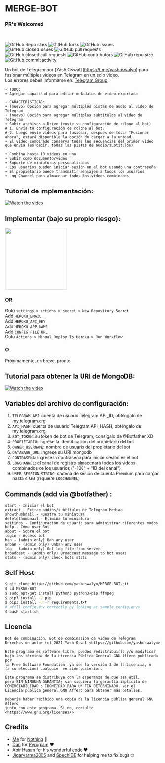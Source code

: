 # MERGE-BOT
### PR's Welcomed
<br>

![GitHub Repo stars](https://img.shields.io/github/stars/yashoswalyo/MERGE-BOT?color=blue&style=flat)
![GitHub forks](https://img.shields.io/github/forks/yashoswalyo/MERGE-BOT?color=green&style=flat)
![GitHub issues](https://img.shields.io/github/issues/yashoswalyo/MERGE-BOT)
![GitHub closed issues](https://img.shields.io/github/issues-closed/yashoswalyo/MERGE-BOT)
![GitHub pull requests](https://img.shields.io/github/issues-pr/yashoswalyo/MERGE-BOT)
![GitHub closed pull requests](https://img.shields.io/github/issues-pr-closed/yashoswalyo/MERGE-BOT)
![GitHub contributors](https://img.shields.io/github/contributors/yashoswalyo/MERGE-BOT?style=flat)
![GitHub repo size](https://img.shields.io/github/repo-size/yashoswalyo/MERGE-BOT?color=red)
![GitHub commit activity](https://img.shields.io/github/commit-activity/m/yashoswalyo/MERGE-BOT)

Un bot de Telegram por [Yash Oswal] (https://t.me/yashoswalyo) para fusionar múltiples videos en Telegram en un solo video. <br>
Los errores deben informarse en: [Telegram Group](https://t.me/yo_codes_support)

```diferencia
- TODO:
+ Agregar capacidad para editar metadatos de video exportado

- CARACTERISTICAS:
+ (nuevo) Opción para agregar múltiples pistas de audio al video de Telegram
+ (nuevo) Opción para agregar múltiples subtítulos al video de Telegram
+ Subir archivos a Drive (envíe su configuración de rclone al bot)
# 1. Envía tu configuración de rclone al bot.
# 2. Luego envíe videos para fusionar, después de tocar "Fusionar ahora", estará disponible la opción de cargar a la unidad.
+ El video combinado conserva todas las secuencias del primer video que envía (es decir, todas las pistas de audio/subtítulos)

+ Combina hasta 10 videos en uno
+ Subir como documento/video
+ Soporte de miniaturas personalizadas
+ Los usuarios pueden iniciar sesión en el bot usando una contraseña
+ El propietario puede transmitir mensajes a todos los usuarios
+ Log Channel para almacenar todos los videos combinados

```
## Tutorial de implementación:
[![Watch the video](https://img.youtube.com/vi/H-xVk_4zccs/hqdefault.jpg)](https://youtu.be/H-xVk_4zccs)

## Implementar (bajo su propio riesgo):
<p><a href="https://heroku.com/deploy?template=https://github.com/yashoswalyo/MERGE-BOT"><img src="https://img.shields.io/badge/Deploy%20To%20Heroku-blueviolet?style=for-the-badge&logo=heroku" width="200""/></a></p>

### OR
Goto `settings > actions > secret > New Repository Secret` <br>
Add `HEROKU_EMAIL` <br>
Add `HEROKU_API_KEY` <br>
Add `HEROKU_APP_NAME` <br>
Add `CONFIG_FILE_URL` <br>
Goto `Actions > Manual Deploy To Heroku > Run Workflow`

### O
Próximamente, en breve, pronto
## Tutorial para obtener la URI de MongoDB:
[![Watch the video](https://img.youtube.com/vi/OfQ7xxMylV4/hqdefault.jpg)](https://youtu.be/OfQ7xxMylV4)


## Variables del archivo de configuración:
1. `TELEGRAM_API`: cuenta de usuario Telegram API_ID, obténgalo de my.telegram.org
2. `API_HASH`: cuenta de usuario Telegram API_HASH, obténgalo de my.telegram.org
3. `BOT_TOKEN`: su token de bot de Telegram, consígalo de @Botfather XD
4. `PROPIETARIO`: Ingrese la identificación del propietario del bot
5. `OWNER_USERNAME`: nombre de usuario del propietario del bot
6. `DATABASE_URL`: Ingrese su URI mongodb
7. `CONTRASEÑA`: ingrese la contraseña para iniciar sesión en el bot
8. `LOGCHANNEL`: el canal de registro almacenará todos los videos combinados de los usuarios ("-100" + "ID del canal")
9. `USER_SESSION_STRING`: cadena de sesión de cuenta Premium para cargar hasta 4 GB (requiere `LOGCHANNEL`)


## Commands (add via @botfather) :
```
start - Iniciar el bot
extract - Extrae audios/subtítulos de Telegram Mediaa
showthumbnail - Muestra tu miniatura
deletethumbnail - Elimina tu miniatura
settings - Configuración de usuario para administrar diferentes modos
help - Cómo usar Bot
about - Sobre el bot
login - Access bot
ban - (admin only) Ban any user
unban - (admin only) Unban any user
log - (admin only) Get log file from server
broadcast - (admin only) Broadcast message to bot users
stats - (admin only) check bots stats
```

## Self Host
```sh
$ git clone https://github.com/yashoswalyo/MERGE-BOT.git
$ cd MERGE-BOT
$ sudo apt-get install python3 python3-pip ffmpeg
$ pip3 install -U pip
$ pip3 install -U -r requirements.txt
# <fill config.env correctly by looking at sample_config.env>
$ bash start.sh
```

## Licencia
```
Bot de combinación, Bot de combinación de video de Telegram
Derechos de autor (c) 2021 Yash Oswal <https://github.com/yashoswalyo>

Este programa es software libre: puedes redistribuirlo y/o modificar
bajo los términos de la Licencia Pública General GNU Affero publicada por
la Free Software Foundation, ya sea la versión 3 de la Licencia, o
(a su elección) cualquier versión posterior.

Este programa se distribuye con la esperanza de que sea útil,
pero SIN NINGUNA GARANTIA; sin siquiera la garantía implícita de
COMERCIABILIDAD o IDONEIDAD PARA UN FIN DETERMINADO. Ver el
Licencia pública general GNU Affero para obtener más detalles.

Debería haber recibido una copia de la licencia pública general GNU Affero
junto con este programa. Si no, consulte <https://www.gnu.org/licenses/>
```

## Credits

- [Me](https://github.com/yashoswalyo) for [Nothing](https://github.com/yashoswalyo/MERGE-BOT) 😬
- [Dan](https://github.com/delivrance) for [Pyrogram](https://github.com/pyrogram/pyrogram) ❤️
- [Abir Hasan](https://github.com/AbirHasan2005) for his wonderful [code](https://github.com/AbirHasan2005/VideoMerge-Bot) ❤️
- [Jigarvarma2005](https://github.com/Jigarvarma2005) and [SpechIDE](https://t.me/spechide) for helping me to fix bugs 🤓
